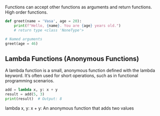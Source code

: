 Functions can accept other functions as arguments and return functions. High order functions.

```python
def greet(name = 'Vasa', age = 20):
    print(f"Hello, {name}. You are {age} years old.")
    # return type <class 'NoneType'>

# Named arguments
greet(age = 46)
```

## Lambda Functions (Anonymous Functions)

A lambda function is a small, anonymous function defined with the lambda keyword. It’s often used for short operations, such as in functional programming scenarios.

```python
add = lambda x, y: x + y
result = add(5, 3)
print(result)  # Output: 8
```

lambda x, y: x + y: An anonymous function that adds two values
